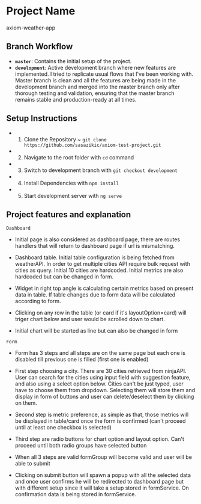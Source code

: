 # Project Name
axiom-weather-app

## Branch Workflow
- **`master`**: Contains the initial setup of the project.
- **`development`**: Active development branch where new features are implemented. I tried to replicate usual flows that I've been working with. Master branch is clean and all the features are being made in the development branch and merged into the master branch only after thorough testing and validation, ensuring that the master branch remains stable and production-ready at all times.

## Setup Instructions
* 1. Clone the Repository ~ `git clone https://github.com/sasazikic/axiom-test-project.git`
* 2. Navigate to the root folder with `cd` command
* 3. Switch to development branch with `git checkout development`
* 4. Install Dependencies with `npm install`
* 5. Start development server with `ng serve`


## Project features and explanation
` Dashboard `
- Initial page is also considered as dashboard page, there are routes handlers that will return to dashboard page if url is mismatching. 

- Dashboard table. Initial table configuration is being fetched from weatherAPI. In order to get multiple cities API require bulk request
with cities as query. Initial 10 cities are hardcoded. Initial metrics are also hardcoded but can be changed in form.

- Widget in right top angle is calculating certain metrics based on present data in table. If table changes due to form data will be calculated according to form.

- Clicking on any row in the table (or card if it's layoutOption=card) will triger chart below and user would be scrolled down to chart.

- Initial chart will be started as line but can also be changed in form

`Form`
- Form has 3 steps and all steps are on the same page but each one is disabled till previous one is filled (first one is enabled)

- First step choosing a city. There are 30 cities retrieved from ninjaAPI. User can search for the cities using input field with suggestion feature, and also using a select option below. Cities can't be just typed, user have to choose them from dropdown. Selecting them will store them and display in form of buttons and user can delete/deselect them by clicking on them.

- Second step is metric preference, as simple as that, those metrics will be displayed in table/card once the form is confirmed (can't proceed until at least one checkbox is selected)

- Third step are radio buttons for chart option and layout option. Can't proceed until both radio groups have selected button

- When all 3 steps are valid formGroup will become valid and user will be able to submit

- Clicking on submit button will spawn a popup with all the selected data and once user confirms he will be redirected to dashboard page but with different setup since it will take a setup stored in formService. On confirmation data is being stored in formService. 



